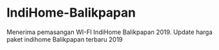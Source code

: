 # IndiHome-Balikpapan
Menerima pemasangan WI-FI IndiHome Balikpapan 2019. Update harga paket indihome Balikpapan terbaru 2019
